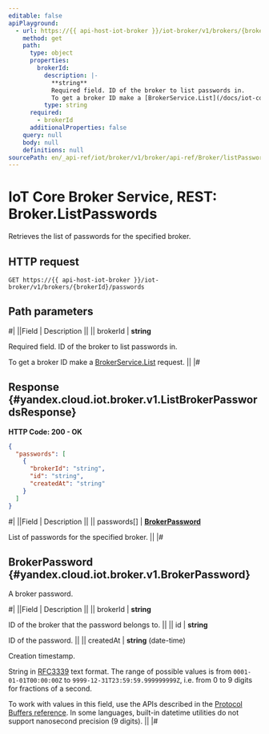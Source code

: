 ```yaml
---
editable: false
apiPlayground:
  - url: https://{{ api-host-iot-broker }}/iot-broker/v1/brokers/{brokerId}/passwords
    method: get
    path:
      type: object
      properties:
        brokerId:
          description: |-
            **string**
            Required field. ID of the broker to list passwords in.
            To get a broker ID make a [BrokerService.List](/docs/iot-core/broker/api-ref/Broker/list#List) request.
          type: string
      required:
        - brokerId
      additionalProperties: false
    query: null
    body: null
    definitions: null
sourcePath: en/_api-ref/iot/broker/v1/broker/api-ref/Broker/listPasswords.md
---
```


# IoT Core Broker Service, REST: Broker.ListPasswords

Retrieves the list of passwords for the specified broker.

## HTTP request

```
GET https://{{ api-host-iot-broker }}/iot-broker/v1/brokers/{brokerId}/passwords
```

## Path parameters

#|
||Field | Description ||
|| brokerId | **string**

Required field. ID of the broker to list passwords in.

To get a broker ID make a [BrokerService.List](/docs/iot-core/broker/api-ref/Broker/list#List) request. ||
|#

## Response {#yandex.cloud.iot.broker.v1.ListBrokerPasswordsResponse}

**HTTP Code: 200 - OK**

```json
{
  "passwords": [
    {
      "brokerId": "string",
      "id": "string",
      "createdAt": "string"
    }
  ]
}
```

#|
||Field | Description ||
|| passwords[] | **[BrokerPassword](#yandex.cloud.iot.broker.v1.BrokerPassword)**

List of passwords for the specified broker. ||
|#

## BrokerPassword {#yandex.cloud.iot.broker.v1.BrokerPassword}

A broker password.

#|
||Field | Description ||
|| brokerId | **string**

ID of the broker that the password belongs to. ||
|| id | **string**

ID of the password. ||
|| createdAt | **string** (date-time)

Creation timestamp.

String in [RFC3339](https://www.ietf.org/rfc/rfc3339.txt) text format. The range of possible values is from
`0001-01-01T00:00:00Z` to `9999-12-31T23:59:59.999999999Z`, i.e. from 0 to 9 digits for fractions of a second.

To work with values in this field, use the APIs described in the
[Protocol Buffers reference](https://developers.google.com/protocol-buffers/docs/reference/overview).
In some languages, built-in datetime utilities do not support nanosecond precision (9 digits). ||
|#